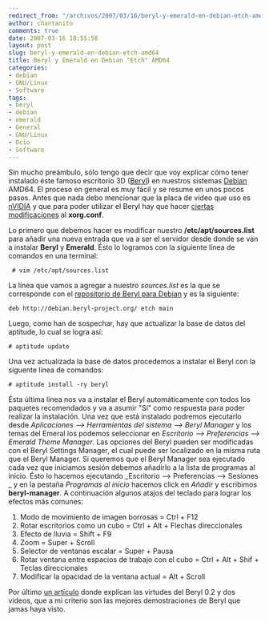 ```yaml
---
redirect_from: "/archivos/2007/03/16/beryl-y-emerald-en-debian-etch-amd64/"
author: chantanito
comments: true
date: 2007-03-16 18:55:50
layout: post
slug: beryl-y-emerald-en-debian-etch-amd64
title: Beryl y Emerald en Debian "Etch" AMD64
categories:
- debian
- GNU/Linux
- Software
tags:
- beryl
- debian
- emerald
- General
- GNU/Linux
- Ocio
- Software
---
```


Sin mucho preámbulo, sólo tengo que decir que voy explicar cómo tener instalado éste famoso escritorio 3D ([Beryl](http://www.beryl-project.org/)) en nuestros sistemas [Debian](http://www.debian.org) AMD64. El proceso en general es muy fácil y se resume en unos pocos pasos. Antes que nada debo mencionar que la placa de video que uso es [nVIDIA](http://www.nvidia.com) y que para poder utilizar el Beryl hay que hacer [ciertas modificaciones](http://wiki.beryl-project.org/wiki/Install_Beryl_on_Debian#XORG.CONF) al **xorg.conf**.

Lo primero que debemos hacer es modificar nuestro **/etc/apt/sources.list** para añadir una nueva entrada que va a ser el servidor desde donde se van a instalar **Beryl** y **Emerald**. Ésto lo logramos con la siguiente línea de comandos en una terminal:

     # vim /etc/apt/sources.list

La línea que vamos a agregar a nuestro _sources.list_ es la que se corresponde con el [repositorio de Beryl para Debian](http://debian.beryl-project.org/) y es la siguiente:
 
    deb http://debian.beryl-project.org/ etch main

Luego, como han de sospechar, hay que actualizar la base de datos del aptitude, lo cual se logra así:

    # aptitude update

Una vez actualizada la base de datos procedemos a instalar el Beryl con la siguente línea de comandos:

    # aptitude install -ry beryl

Ésta última línea nos va a instalar el Beryl automáticamente con todos los paquetes recomendados y va a asumir "Sí" como respuesta para poder realizar la instalación. Una vez que está instalado podremos ejecutarlo desde _Aplicaciones --> Herramientas del sistema --> Beryl Manager_ y los temas del Emeral los podemos seleccionar en _Escritorio --> Preferencias --> Emerald Theme Manager_. Las opciones del Beryl pueden ser modificadas con el Beryl Settings Manager, el cual puede ser localizado en la misma ruta que el Beryl Manager.
Si queremos que el Beryl Manager sea ejecutado cada vez que iniciamos sesión debemos añadirlo a la lista de programas al inicio. Ésto lo hacemos ejecutando _Escritorio --> Preferencias --> Sesiones _ y en la pestaña _Programas al inicio_ hacemos click en _Añadir_ y escribimos **beryl-manager**.
A continuación algunos atajos del teclado para lograr los efectos más comunes:

  1. Modo de movimiento de imagen borrosas = Ctrl + F12
  2. Rotar escritorios como un cubo = Ctrl + Alt + Flechas direccionales
  3. Efecto de lluvia = Shift + F9
  4. Zoom = Super + Scroll
  5. Selector de ventanas escalar = Super + Pausa
  6. Rotar ventana entre espacios de trabajo con el cubo = Ctrl + Alt + Shif + Teclas direccionales
  7. Modificar la opacidad de la ventana actual = Alt + Scroll

Por último [un artículo](http://gskbyte.wordpress.com/2007/02/04/lo-que-viene-con-beryl-02/) donde explican las virtudes del Beryl 0.2 y dos videos, que a mi criterio son las mejores demostraciones de Beryl que jamas haya visto.
